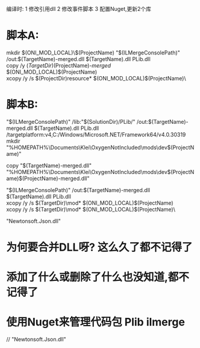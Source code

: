 ﻿

编译时:
1 修改引用dll
2 修改事件脚本
3 配置Nuget,更新2个库

# 脚本A:
mkdir  $(ONI_MOD_LOCAL)\$(ProjectName)
"$(ILMergeConsolePath)"  /out:$(TargetName)-merged.dll $(TargetName).dll PLib.dll  
copy /y $(TargetDir)$(ProjectName)*-merged*  $(ONI_MOD_LOCAL)\$(ProjectName)\
xcopy /y /s $(ProjectDir)resource\*  $(ONI_MOD_LOCAL)\$(ProjectName)\

# 脚本B:
"$(ILMergeConsolePath)" /lib:"$(SolutionDir)/PLib/" /out:$(TargetName)-merged.dll $(TargetName).dll PLib.dll /targetplatform:v4,C:/Windows/Microsoft.NET/Framework64/v4.0.30319
mkdir "%HOMEPATH%\Documents\Klei\OxygenNotIncluded\mods\dev\$(ProjectName)"

copy "$(TargetName)-merged.dll" "%HOMEPATH%\Documents\Klei\OxygenNotIncluded\mods\dev\$(ProjectName)\$(ProjectName)-merged.dll"

"$(ILMergeConsolePath)"  /out:$(TargetName)-merged.dll $(TargetName).dll PLib.dll  
xcopy /y /s $(TargetDir)\mod*  $(ONI_MOD_LOCAL)\$(ProjectName)\
xcopy /y /s $(TargetDir)\mod*  $(ONI_MOD_LOCAL)\$(ProjectName)\


"Newtonsoft.Json.dll"

# 为何要合并DLL呀? 这么久了都不记得了

# 添加了什么或删除了什么也没知道,都不记得了

# 使用Nuget来管理代码包  Plib  ilmerge 


// "Newtonsoft.Json.dll"

